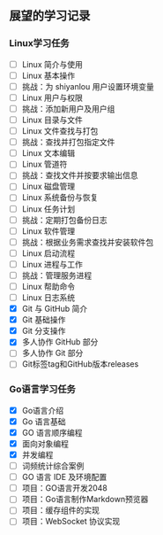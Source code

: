 ## 展望的学习记录

### Linux学习任务
- [ ] Linux 简介与使用                                    
- [ ] Linux 基本操作                                      
- [ ] 挑战：为 shiyanlou 用户设置环境变量                 
- [ ] Linux 用户与权限                                    
- [ ] 挑战：添加新用户及用户组                            
- [ ] Linux 目录与文件                                    
- [ ] Linux 文件查找与打包                                
- [ ] 挑战：查找并打包指定文件                            
- [ ] Linux 文本编辑                                      
- [ ] Linux 管道符                                        
- [ ] 挑战：查找文件并按要求输出信息                      
- [ ] Linux 磁盘管理                                      
- [ ] Linux 系统备份与恢复                                
- [ ] Linux 任务计划                                      
- [ ] 挑战：定期打包备份日志                              
- [ ] Linux 软件管理                                      
- [ ] 挑战：根据业务需求查找并安装软件包                  
- [ ] Linux 启动流程                                      
- [ ] Linux 进程与工作                                    
- [ ] 挑战：管理服务进程                                  
- [ ] Linux 帮助命令                                      
- [ ] Linux 日志系统                                      
- [x] Git 与 GitHub 简介                  
- [x] Git 基础操作                        
- [x] Git 分支操作                        
- [x] 多人协作 GitHub 部分                
- [ ] 多人协作 Git 部分                   
- [ ] Git标签tag和GitHub版本releases      

### Go语言学习任务
- [x] Go语言介绍                      
- [x] Go 语言基础                     
- [x] GO 语言顺序编程                 
- [x] 面向对象编程                    
- [x] 并发编程                        
- [ ] 词频统计综合案例                
- [ ] GO 语言 IDE 及环境配置          
- [ ] 项目：GO语言开发2048                  
- [ ] 项目：Go语言制作Markdown预览器        
- [ ] 项目：缓存组件的实现                  
- [ ] 项目：WebSocket 协议实现              
